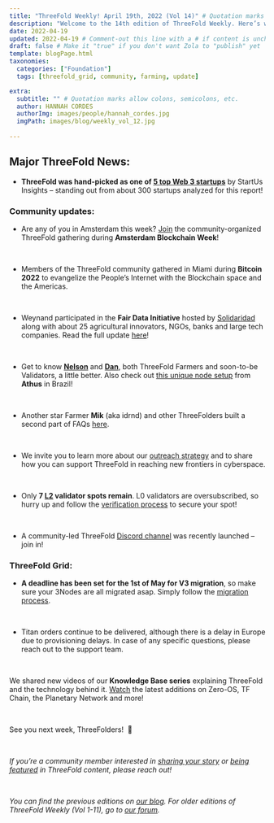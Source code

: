 ```yaml
---
title: "ThreeFold Weekly! April 19th, 2022 (Vol 14)" # Quotation marks allow colons, semicolons, etc.
description: "Welcome to the 14th edition of ThreeFold Weekly. Here’s what happened in the ThreeFold universe since last time." # Quotation marks allow colons, semicolons, etc.
date: 2022-04-19
updated: 2022-04-19 # Comment-out this line with a # if content is unchanged
draft: false # Make it "true" if you don't want Zola to "publish" yet
template: blogPage.html
taxonomies:
  categories: ["Foundation"]
  tags: [threefold_grid, community, farming, update]

extra:
  subtitle: "" # Quotation marks allow colons, semicolons, etc.
  author: HANNAH CORDES
  authorImg: images/people/hannah_cordes.jpg
  imgPath: images/blog/weekly_vol_12.jpg
  
---
```


## Major ThreeFold News:

* **ThreeFold was hand-picked as one of [5 top Web 3 startups](https://www.startus-insights.com/innovators-guide/web3-startups/)** by StartUs Insights – standing out from about 300 startups analyzed for this report!

### Community updates:

* Are any of you in Amsterdam this week? [Join](https://amsterdamblockchainweek.org/events/all-the-nachos-margaritas-threefold-decentralized-layer-0/) the community-organized ThreeFold gathering during **Amsterdam Blockchain Week**!

<br/>

* Members of the ThreeFold community gathered in Miami during **Bitcoin 2022** to evangelize the People’s Internet with the Blockchain space and the Americas.

<br/>

* Weynand participated in the **Fair Data Initiative** hosted by [Solidaridad](https://threefold.io/partners/solidaridad) along with about 25 agricultural innovators, NGOs, banks and large tech companies. Read the full update [here](https://forum.threefold.io/t/solidaridad-revival/2158/6?u=hannahcordes)!

<br/>

* Get to know **[Nelson](https://twitter.com/threefold_io/status/1512418985844916227?s=20&t=9jr1BAtpKT6zsWxW9euMGA)** and **[Dan](https://twitter.com/threefold_io/status/1513150808036061185?s=20&t=9jr1BAtpKT6zsWxW9euMGA)**, both ThreeFold Farmers and soon-to-be Validators, a little better. Also check out [this unique node setup](https://www.linkedin.com/feed/update/urn:li:activity:6915127377786253312/?actorCompanyId=13594159) from **Athus** in Brazil!

<br/>

* Another star Farmer **Mik** (aka idrnd) and other ThreeFolders built a second part of FAQs [here](https://forum.threefold.io/t/farming-faq-zero-os-v3-part-2/2620).

<br/>

* We invite you to learn more about our [outreach strategy](https://forum.threefold.io/t/targeting-projects-communities-with-powerful-threefold-solutions/2646) and to share how you can support ThreeFold in reaching new frontiers in cyberspace.

<br/>

* Only **7 [L2](https://forum.threefold.io/t/procedure-to-register-your-l2-validator-node/1864) validator spots remain**. L0 validators are oversubscribed, so hurry up and follow the [verification process](https://forum.threefold.io/t/the-threefold-validators-verification-process/2276) to secure your spot!

<br/>

* A community-led ThreeFold [Discord channel](https://discord.gg/PaQtT7A72E) was recently launched – join in!

### ThreeFold Grid: 

* **A deadline has been set for the 1st of May for V3 migration**, so make sure your 3Nodes are all migrated asap. Simply follow the [migration process](https://forum.threefold.io/t/farming-migration-grid-v2-v3/2143?u=hannahcordes).

<br/>

* Titan orders continue to be delivered, although there is a delay in Europe due to provisioning delays. In case of any specific questions, please reach out to the support team.

<br/>

We shared new videos of our **Knowledge Base series** explaining ThreeFold and the technology behind it. [Watch](https://www.youtube.com/watch?v=AuegcGK1CSc&list=PLTGQlepPqwUXsvHsrm4pbQj0-DCa-Ud0c) the latest additions on Zero-OS, TF Chain, the Planetary Network and more!

<br/>

See you next week, ThreeFolders!  🙌 

<br/>

*If you’re a community member interested in [sharing your story](https://forum.threefold.io/t/looking-for-farmer-stories-to-share-with-the-world/2398?u=hannahcordes) or [being featured](https://forum.threefold.io/t/looking-for-people-to-feature-in-threefold-content-its-super-simple/2636/3) in ThreeFold content, please reach out!*

<br/>

*You can find the previous editions on [our blog](https://threefold.io/blog). For older editions of ThreeFold Weekly (Vol 1-11), go to [our forum](https://forum.threefold.io/c/ecosystem-developments/41).*
